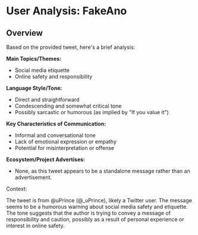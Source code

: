 # User Analysis: FakeAno

## Overview

Based on the provided tweet, here's a brief analysis:

**Main Topics/Themes:**

* Social media etiquette
* Online safety and responsibility

**Language Style/Tone:**

* Direct and straightforward
* Condescending and somewhat critical tone
* Possibly sarcastic or humorous (as implied by "If you value it")

**Key Characteristics of Communication:**

* Informal and conversational tone
* Lack of emotional expression or empathy
* Potential for misinterpretation or offense

**Ecosystem/Project Advertises:**

* None, as this tweet appears to be a standalone message rather than an advertisement.

Context:

The tweet is from @uPrince (@_uPrince), likely a Twitter user. The message seems to be a humorous warning about social media safety and etiquette. The tone suggests that the author is trying to convey a message of responsibility and caution, possibly as a result of personal experience or interest in online safety.